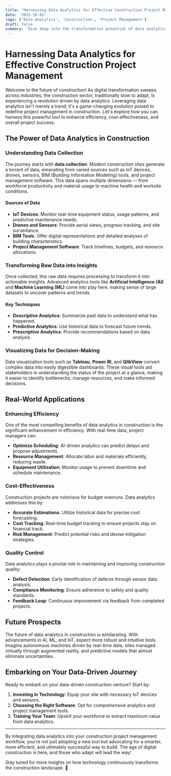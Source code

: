 ```yaml
---
title: 'Harnessing Data Analytics for Effective Construction Project Management'
date: '2023-10-03'
tags: ['Data Analytics', 'Construction', 'Project Management']
draft: false
summary: 'Dive deep into the transformative potential of data analytics in construction project management, enhancing efficiency, cost-effectiveness, and overall project success.'
---
```


# Harnessing Data Analytics for Effective Construction Project Management

Welcome to the future of construction! As digital transformation sweeps across industries, the construction sector, traditionally slow to adapt, is experiencing a revolution driven by data analytics. Leveraging data analytics isn't merely a trend; it's a game-changing evolution poised to redefine project management in construction. Let's explore how you can harness this powerful tool to enhance efficiency, cost-effectiveness, and overall project success.

## The Power of Data Analytics in Construction

### Understanding Data Collection

The journey starts with **data collection**. Modern construction sites generate a torrent of data, emanating from varied sources such as IoT devices, drones, sensors, BIM (Building Information Modeling) tools, and project management software. This data spans multiple dimensions — from workforce productivity and material usage to machine health and worksite conditions.

#### Sources of Data

- **IoT Devices**: Monitor real-time equipment status, usage patterns, and predictive maintenance needs.
- **Drones and Sensors**: Provide aerial views, progress tracking, and site surveillance.
- **BIM Tools**: Offer digital representations and detailed analyses of building characteristics.
- **Project Management Software**: Track timelines, budgets, and resource allocations.

### Transforming Raw Data into Insights

Once collected, this raw data requires processing to transform it into actionable insights. Advanced analytics tools like **Artificial Intelligence (AI)** and **Machine Learning (ML)** come into play here, making sense of large datasets to uncover patterns and trends.

#### Key Techniques

- **Descriptive Analytics**: Summarize past data to understand what has happened.
- **Predictive Analytics**: Use historical data to forecast future trends.
- **Prescriptive Analytics**: Provide recommendations based on data analysis.

### Visualizing Data for Decision-Making

Data visualization tools such as **Tableau**, **Power BI**, and **QlikView** convert complex data into easily digestible dashboards. These visual tools aid stakeholders in understanding the status of the project at a glance, making it easier to identify bottlenecks, manage resources, and make informed decisions.

## Real-World Applications

### Enhancing Efficiency

One of the most compelling benefits of data analytics in construction is the significant enhancement in efficiency. With real-time data, project managers can:

- **Optimize Scheduling**: AI-driven analytics can predict delays and propose adjustments.
- **Resource Management**: Allocate labor and materials efficiently, reducing waste.
- **Equipment Utilization**: Monitor usage to prevent downtime and schedule maintenance.

### Cost-Effectiveness

Construction projects are notorious for budget overruns. Data analytics addresses this by:

- **Accurate Estimations**: Utilize historical data for precise cost forecasting.
- **Cost Tracking**: Real-time budget tracking to ensure projects stay on financial track.
- **Risk Management**: Predict potential risks and devise mitigation strategies.

### Quality Control

Data analytics plays a pivotal role in maintaining and improving construction quality:

- **Defect Detection**: Early identification of defects through sensor data analysis.
- **Compliance Monitoring**: Ensure adherence to safety and quality standards.
- **Feedback Loop**: Continuous improvement via feedback from completed projects.

## Future Prospects

The future of data analytics in construction is exhilarating. With advancements in AI, ML, and IoT, expect more robust and intuitive tools. Imagine autonomous machines driven by real-time data, sites managed virtually through augmented reality, and predictive models that almost eliminate uncertainties.

## Embarking on Your Data-Driven Journey

Ready to embark on your data-driven construction venture? Start by:

1. **Investing in Technology**: Equip your site with necessary IoT devices and sensors.
2. **Choosing the Right Software**: Opt for comprehensive analytics and project management tools.
3. **Training Your Team**: Upskill your workforce to extract maximum value from data analytics.

---

By integrating data analytics into your construction project management workflow, you're not just adopting a new tool but advocating for a smarter, more efficient, and ultimately successful way to build. The age of digital construction is here, and those who adapt will lead the way!

Stay tuned for more insights on how technology continuously transforms the construction landscape. 🚀